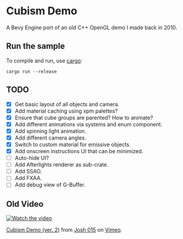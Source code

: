 # Cubism Demo
A Bevy Engine port of an old C++ OpenGL demo I made back in 2010.

## Run the sample

To compile and run, use [cargo](https://www.rust-lang.org/learn/get-started):

```
cargo run --release
```

## TODO
- [x] Get basic layout of all objects and camera.
- [x] Add material caching using xpm palettes?
- [x] Ensure that cube groups are parented? How to animate?
- [x] Add different animations via systems and enum component.
- [x] Add spinning light animation.
- [x] Add different camera angles.
- [x] Switch to custom material for emissive objects.
- [x] Add onscreen instructions UI that can be minimized.
- [ ] Auto-hide UI?
- [ ] Add Afterlights renderer as sub-crate.
- [ ] Add SSAO.
- [ ] Add FXAA.
- [ ] Add debug view of G-Buffer.

## Old Video
[![Watch the video](https://i.vimeocdn.com/video/93015207_472x266.jpg)](https://vimeo.com/15442169)
<p><a href="https://vimeo.com/15442169">Cubism Demo (ver. 2)</a> from <a href="https://vimeo.com/user2176585">Josh 015</a> on <a href="https://vimeo.com">Vimeo</a>.</p>
